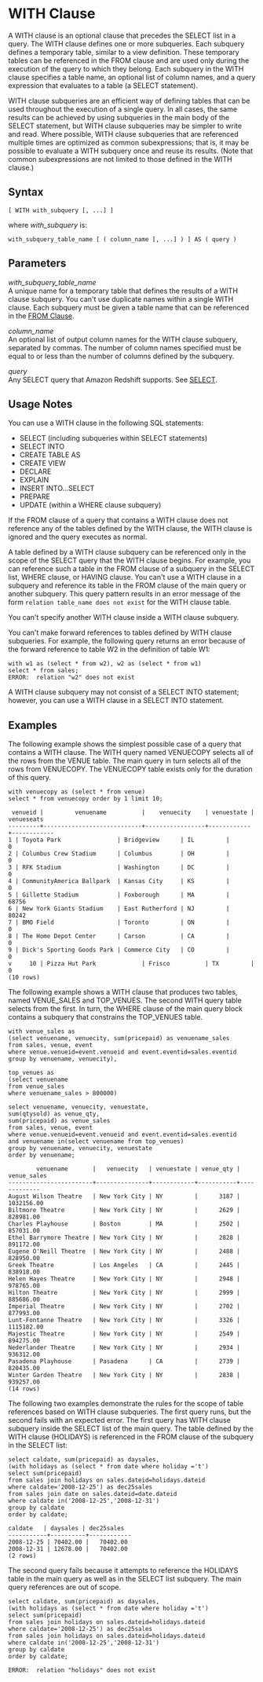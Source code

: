# WITH Clause<a name="r_WITH_clause"></a>

A WITH clause is an optional clause that precedes the SELECT list in a query\. The WITH clause defines one or more subqueries\. Each subquery defines a temporary table, similar to a view definition\. These temporary tables can be referenced in the FROM clause and are used only during the execution of the query to which they belong\. Each subquery in the WITH clause specifies a table name, an optional list of column names, and a query expression that evaluates to a table \(a SELECT statement\)\. 

WITH clause subqueries are an efficient way of defining tables that can be used throughout the execution of a single query\. In all cases, the same results can be achieved by using subqueries in the main body of the SELECT statement, but WITH clause subqueries may be simpler to write and read\. Where possible, WITH clause subqueries that are referenced multiple times are optimized as common subexpressions; that is, it may be possible to evaluate a WITH subquery once and reuse its results\. \(Note that common subexpressions are not limited to those defined in the WITH clause\.\)

## Syntax<a name="r_WITH_clause-synopsis"></a>

```
[ WITH with_subquery [, ...] ]
```

where *with\_subquery* is: 

```
with_subquery_table_name [ ( column_name [, ...] ) ] AS ( query )
```

## Parameters<a name="r_WITH_clause-parameters"></a>

 *with\_subquery\_table\_name*   
A unique name for a temporary table that defines the results of a WITH clause subquery\. You can't use duplicate names within a single WITH clause\. Each subquery must be given a table name that can be referenced in the [FROM Clause](r_FROM_clause30.md)\.

 *column\_name*   
 An optional list of output column names for the WITH clause subquery, separated by commas\. The number of column names specified must be equal to or less than the number of columns defined by the subquery\. 

 *query*   
 Any SELECT query that Amazon Redshift supports\. See [SELECT](r_SELECT_synopsis.md)\. 

## Usage Notes<a name="r_WITH_clause-usage-notes"></a>

You can use a WITH clause in the following SQL statements: 
+ SELECT \(including subqueries within SELECT statements\)
+ SELECT INTO
+ CREATE TABLE AS
+ CREATE VIEW
+ DECLARE
+ EXPLAIN
+ INSERT INTO\.\.\.SELECT 
+ PREPARE
+ UPDATE \(within a WHERE clause subquery\)

If the FROM clause of a query that contains a WITH clause does not reference any of the tables defined by the WITH clause, the WITH clause is ignored and the query executes as normal\.

A table defined by a WITH clause subquery can be referenced only in the scope of the SELECT query that the WITH clause begins\. For example, you can reference such a table in the FROM clause of a subquery in the SELECT list, WHERE clause, or HAVING clause\. You can't use a WITH clause in a subquery and reference its table in the FROM clause of the main query or another subquery\. This query pattern results in an error message of the form `relation table_name does not exist` for the WITH clause table\.

You can't specify another WITH clause inside a WITH clause subquery\.

You can't make forward references to tables defined by WITH clause subqueries\. For example, the following query returns an error because of the forward reference to table W2 in the definition of table W1: 

```
with w1 as (select * from w2), w2 as (select * from w1)
select * from sales;
ERROR:  relation "w2" does not exist
```

A WITH clause subquery may not consist of a SELECT INTO statement; however, you can use a WITH clause in a SELECT INTO statement\.

## Examples<a name="r_WITH_clause-examples"></a>

The following example shows the simplest possible case of a query that contains a WITH clause\. The WITH query named VENUECOPY selects all of the rows from the VENUE table\. The main query in turn selects all of the rows from VENUECOPY\. The VENUECOPY table exists only for the duration of this query\. 

```
with venuecopy as (select * from venue)
select * from venuecopy order by 1 limit 10;
```

```
 venueid |         venuename          |    venuecity    | venuestate | venueseats
---------+----------------------------+-----------------+------------+------------
1 | Toyota Park                | Bridgeview      | IL         |          0
2 | Columbus Crew Stadium      | Columbus        | OH         |          0
3 | RFK Stadium                | Washington      | DC         |          0
4 | CommunityAmerica Ballpark  | Kansas City     | KS         |          0
5 | Gillette Stadium           | Foxborough      | MA         |      68756
6 | New York Giants Stadium    | East Rutherford | NJ         |      80242
7 | BMO Field                  | Toronto         | ON         |          0
8 | The Home Depot Center      | Carson          | CA         |          0
9 | Dick's Sporting Goods Park | Commerce City   | CO         |          0
v     10 | Pizza Hut Park             | Frisco          | TX         |          0
(10 rows)
```

The following example shows a WITH clause that produces two tables, named VENUE\_SALES and TOP\_VENUES\. The second WITH query table selects from the first\. In turn, the WHERE clause of the main query block contains a subquery that constrains the TOP\_VENUES table\. 

```
with venue_sales as 
(select venuename, venuecity, sum(pricepaid) as venuename_sales
from sales, venue, event
where venue.venueid=event.venueid and event.eventid=sales.eventid
group by venuename, venuecity),

top_venues as
(select venuename
from venue_sales
where venuename_sales > 800000)

select venuename, venuecity, venuestate,
sum(qtysold) as venue_qty,
sum(pricepaid) as venue_sales
from sales, venue, event
where venue.venueid=event.venueid and event.eventid=sales.eventid
and venuename in(select venuename from top_venues)
group by venuename, venuecity, venuestate
order by venuename;
```

```
        venuename       |   venuecity   | venuestate | venue_qty | venue_sales
------------------------+---------------+------------+-----------+-------------
August Wilson Theatre   | New York City | NY         |      3187 |  1032156.00
Biltmore Theatre        | New York City | NY         |      2629 |   828981.00
Charles Playhouse       | Boston        | MA         |      2502 |   857031.00
Ethel Barrymore Theatre | New York City | NY         |      2828 |   891172.00
Eugene O'Neill Theatre  | New York City | NY         |      2488 |   828950.00
Greek Theatre           | Los Angeles   | CA         |      2445 |   838918.00
Helen Hayes Theatre     | New York City | NY         |      2948 |   978765.00
Hilton Theatre          | New York City | NY         |      2999 |   885686.00
Imperial Theatre        | New York City | NY         |      2702 |   877993.00
Lunt-Fontanne Theatre   | New York City | NY         |      3326 |  1115182.00
Majestic Theatre        | New York City | NY         |      2549 |   894275.00
Nederlander Theatre     | New York City | NY         |      2934 |   936312.00
Pasadena Playhouse      | Pasadena      | CA         |      2739 |   820435.00
Winter Garden Theatre   | New York City | NY         |      2838 |   939257.00
(14 rows)
```

The following two examples demonstrate the rules for the scope of table references based on WITH clause subqueries\. The first query runs, but the second fails with an expected error\. The first query has WITH clause subquery inside the SELECT list of the main query\. The table defined by the WITH clause \(HOLIDAYS\) is referenced in the FROM clause of the subquery in the SELECT list: 

```
select caldate, sum(pricepaid) as daysales,
(with holidays as (select * from date where holiday ='t')
select sum(pricepaid)
from sales join holidays on sales.dateid=holidays.dateid
where caldate='2008-12-25') as dec25sales
from sales join date on sales.dateid=date.dateid
where caldate in('2008-12-25','2008-12-31')
group by caldate
order by caldate;

caldate   | daysales | dec25sales
-----------+----------+------------
2008-12-25 | 70402.00 |   70402.00
2008-12-31 | 12678.00 |   70402.00
(2 rows)
```

The second query fails because it attempts to reference the HOLIDAYS table in the main query as well as in the SELECT list subquery\. The main query references are out of scope\. 

```
select caldate, sum(pricepaid) as daysales,
(with holidays as (select * from date where holiday ='t')
select sum(pricepaid)
from sales join holidays on sales.dateid=holidays.dateid
where caldate='2008-12-25') as dec25sales
from sales join holidays on sales.dateid=holidays.dateid
where caldate in('2008-12-25','2008-12-31')
group by caldate
order by caldate;

ERROR:  relation "holidays" does not exist
```
